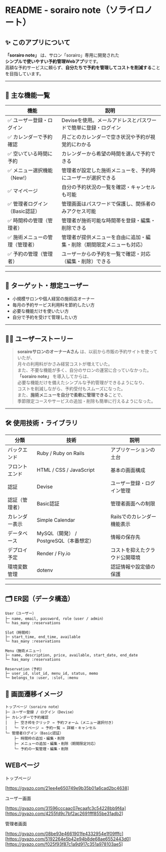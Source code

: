# README - sorairo note（ソライロノート）

## ✨ このアプリについて

**「sorairo note」** は、サロン「sorairo」専用に開発された  
**シンプルで使いやすい予約管理Webアプリ**です。  
高額な予約サービスに頼らず、**自分たちで予約を管理してコストを削減する**ことを目指しています。

---

## 🧩 主な機能一覧

| 機能                             | 説明                                                                 |
|----------------------------------|----------------------------------------------------------------------|
| ✅ ユーザー登録・ログイン         | Deviseを使用。メールアドレスとパスワードで簡単に登録・ログイン         |
| ✅ カレンダーで予約確認           | 月ごとのカレンダーで空き状況や予約が視覚的にわかる                     |
| ✅ 空いている時間に予約           | カレンダーから希望の時間を選んで予約できる                             |
| ✅ メニュー選択機能（New!）       | 管理者が設定した施術メニューを、予約時にユーザーが選択できる           |
| ✅ マイページ                     | 自分の予約状況の一覧を確認・キャンセルも可能                           |
| ✅ 管理者ログイン（Basic認証）     | 管理画面はパスワードで保護し、関係者のみアクセス可能                   |
| ✅ 時間枠の管理（管理者）          | 管理者が施術可能な時間帯を登録・編集・削除できる                       |
| ✅ 施術メニューの管理（管理者）    | 管理者が提供メニューを自由に追加・編集・削除（期間限定メニューも対応） |
| ✅ 予約の管理（管理者）            | ユーザーからの予約を一覧で確認・対応（編集・削除）できる               |

---

## 🎯 ターゲット・想定ユーザー

- 小規模サロンや個人経営の施術店オーナー  
- 毎月の予約サービス利用料を節約したい方  
- 必要な機能だけを使いたい方  
- 自分で予約を受けて管理したい方  

---

## 🧑‍💻 ユーザーストーリー

> **sorairoサロンのオーナーAさん** は、以前から市販の予約サイトを使っていたが、  
> 月々の利用料がかさみ経営コストが増えていた。  
> また、不要な機能が多く、自分のサロンの運営に合っていなかった。  
> **「sorairo note」** を導入してからは、  
> 必要な機能だけを備えたシンプルな予約管理ができるようになり、  
> コストを削減しながら、予約受付もスムーズになった。  
> また、**施術メニューを自分で柔軟に管理できる**ことで、  
> 季節限定コースやサービスの追加・削除も簡単に行えるようになった。

---

## 🛠 使用技術・ライブラリ

| 分類            | 技術                                     | 説明                               |
|-----------------|------------------------------------------|------------------------------------|
| バックエンド    | Ruby / Ruby on Rails                     | アプリケーションの土台             |
| フロントエンド  | HTML / CSS / JavaScript                  | 基本の画面構成                     |
| 認証            | Devise                                   | ユーザー登録・ログイン管理         |
| 認証（管理者）  | Basic認証                                | 管理者画面への制限                 |
| カレンダー表示  | Simple Calendar                          | Railsでのカレンダー機能表示        |
| データベース    | MySQL（開発） / PostgreSQL（本番想定）   | 情報の保存先                       |
| デプロイ予定    | Render / Fly.io                          | コストを抑えたクラウド公開環境     |
| 環境変数管理    | dotenv                                   | 認証情報や設定値の保護             |

---

## 🗂 ER図（データ構造）

```plaintext
User（ユーザー）
├─ name, email, password, role（user / admin）
└─ has_many :reservations

Slot（時間枠）
├─ start_time, end_time, available
└─ has_many :reservations

Menu（施術メニュー）
├─ name, description, price, available, start_date, end_date
└─ has_many :reservations

Reservation（予約）
├─ user_id, slot_id, menu_id, status, memo
└─ belongs_to :user, :slot, :menu
```
## 🧭 画面遷移イメージ
```
トップページ（sorairo note）
├─ ユーザー登録 / ログイン（Devise）
├─ カレンダーで予約確認
│   ├─ 空き枠をクリック → 予約フォーム（メニュー選択付き）
│   └─ マイページ → 予約一覧 → 詳細・キャンセル
└─ 管理者ログイン（Basic認証）
    ├─ 時間枠の追加・編集・削除
    ├─ メニューの追加・編集・削除（期間限定対応）
    └─ 予約の一覧管理・編集・削除
```

## WEBページ
トップページ

[https://gyazo.com/21ee4e650749e9b35b01a6cad2bc4638]

ユーザー画面

[https://gyazo.com/31596cccaac07ecaafc3c54228bb9f4a]
[https://gyazo.com/4255fd9c7bf2ac2691fff855be31adb2]

管理者画面

[https://gyazo.com/08be93e4661901fe4332954e1f09fffc]
[https://gyazo.com/5192264e5b42e94b8de68ae6552443d0]
[https://gyazo.com/f025f93f87c1a9d917c351a978103ae5]

